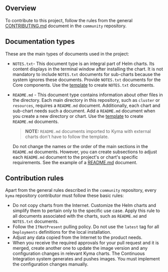 ## Overview

To contribute to this project, follow the rules from the general [CONTRIBUTING.md](https://github.com/kyma-project/community/blob/master/CONTRIBUTING.md) document in the `community` repository.

## Documentation types

These are the main types of documents used in the project:

* `NOTES.txt`- This document type is an integral part of Helm charts. Its content displays in the terminal window after installing the chart. It is not mandatory to include `NOTES.txt` documents for sub-charts because the system ignores these documents. Provide `NOTES.txt` documents for the Core components. Use the [template](https://github.com/kyma-project/community/blob/master/guidelines/templates/resources/NOTES.txt) to create `NOTES.txt` documents.

* `README.md` - This document type contains information about other files in the directory. Each main directory in this repository, such as `cluster` or `resources`, requires a `README.md` document. Additionally, each chart and sub-chart needs such a document. Add a `README.md` document when you create a new directory or chart. Use the [template](https://github.com/kyma-project/community//blob/master/guidelines/templates/resources/chart_README.md) to create `README.md` documents.

    > **NOTE:** `README.md` documents imported to Kyma with external charts don't have to follow the template.

    Do not change the names or the order of the main sections in the `README.md` documents. However, you can create subsections to adjust each `README.md` document to the project's or chart's specific requirements. See the example of a [README.md](resources/core/README.md) document.

## Contribution rules

Apart from the general rules described in the `community` repository, every `kyma` repository contributor must follow these basic rules:

* Do not copy charts from the Internet. Customize the Helm charts and simplify them to pertain only to the specific use case. Apply this rule to all documents associated with the charts, such as `README.md` and `NOTES.txt` documents.
* Follow the `IfNotPresent` pulling policy. Do not use the `latest` tag for all `Deployments` definitions for the local installation.
* Adjust any data copied from the Internet to the product needs.
* When you receive the required approvals for your pull request and it is merged, create another one to update the image version and any configuration changes in relevant Kyma charts. The Continuous Integration system generates and pushes images. You must implement the configuration changes manually.
